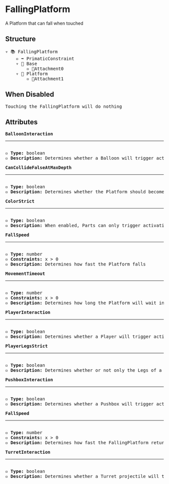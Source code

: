 # FallingPlatform

A Platform that can fall when touched

## Structure
<pre>
▿ 📚 FallingPlatform
    ▫️ ➡️ PrimaticConstraint
    ▿ 🔲 Base 
        ▫️ 🔹Attachment0
    ▿ 🔲 Platform 
        ▫️ 🔹Attachment1
</pre>

## When Disabled
<pre>
Touching the FallingPlatform will do nothing
</pre>

## Attributes
<pre>
<b>BalloonInteraction</b>  
<hr>
▫️ <b>Type:</b> boolean  
▫️ <b>Description:</b> Determines whether a Balloon will trigger activation of the FallingPlatform  
</pre>

<pre>
<b>CanCollideFalseAtMaxDepth</b>  
<hr>
▫️ <b>Type:</b> boolean  
▫️ <b>Description:</b> Determines whether the Platform should become CanCollide false and transparent after it falls to its max depth
</pre>

<pre>
<b>ColorStrict</b>  
<hr>
▫️ <b>Type:</b> boolean  
▫️ <b>Description:</b> When enabled, Parts can only trigger activation of the FallingPlatform when they match the color of the FallingPlatform. However, Parts that belong to the player are exempt from this rule 
</pre>

<pre>
<b>FallSpeed</b>  
<hr>
▫️ <b>Type:</b> number  
▫️ <b>Constraints:</b> x > 0  
▫️ <b>Description:</b> Determines how fast the Platform falls
</pre>

<pre>
<b>MovementTimeout</b>  
<hr>
▫️ <b>Type:</b> number  
▫️ <b>Constraints:</b> x > 0  
▫️ <b>Description:</b> Determines how long the Platform will wait in order to try and get itself unstuck
</pre>

<pre>
<b>PlayerInteraction</b>  
<hr>
▫️ <b>Type:</b> boolean  
▫️ <b>Description:</b> Determines whether a Player will trigger activation of the FallingPlatform  
</pre>

<pre>
<b>PlayerLegsStrict</b>  
<hr>
▫️ <b>Type:</b> boolean  
▫️ <b>Description:</b> Determines whether or not only the Legs of a Player can activate the FallingPlatform when PlayerInteraction is true
</pre>

<pre>
<b>PushboxInteraction</b>  
<hr>
▫️ <b>Type:</b> boolean  
▫️ <b>Description:</b> Determines whether a Pushbox will trigger activation of the FallingPlatform  
</pre>

<pre>
<b>FallSpeed</b>  
<hr>
▫️ <b>Type:</b> number  
▫️ <b>Constraints:</b> x > 0  
▫️ <b>Description:</b> Determines how fast the FallingPlatform returns to its resting position
</pre>

<pre>
<b>TurretInteraction</b>  
<hr>
▫️ <b>Type:</b> boolean  
▫️ <b>Description:</b> Determines whether a Turret projectile will trigger activation of the FallingPlatform  
</pre>
